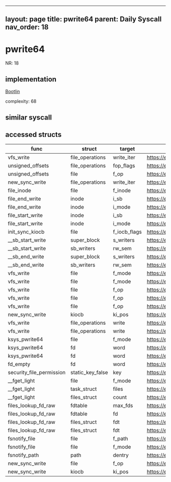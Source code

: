 
---
layout: page
title: pwrite64
parent: Daily Syscall
nav_order: 18
---
        

# pwrite64
NR: 18

## implementation
[Bootlin](https://elixir.bootlin.com/linux/v6.14.7/source/fs/read_write.c#L791)

complexity: 68


## similar syscall


## accessed structs

|func|struct|target|location|has_read|has_write|
|--|--|--|--|--|--|
|vfs_write|file_operations|write_iter|https://elixir.bootlin.com/linux/v6.14.7/source/fs/read_write.c#L678|true|true|
|unsigned_offsets|file_operations|fop_flags|https://elixir.bootlin.com/linux/v6.14.7/source/fs/read_write.c#L39|true|true|
|unsigned_offsets|file|f_op|https://elixir.bootlin.com/linux/v6.14.7/source/fs/read_write.c#L39|true|true|
|new_sync_write|file_operations|write_iter|https://elixir.bootlin.com/linux/v6.14.7/source/fs/read_write.c#L586|true|true|
|file_inode|file|f_inode|https://elixir.bootlin.com/linux/v6.14.7/source/include/linux/fs.h#L1184|true|true|
|file_end_write|inode|i_sb|https://elixir.bootlin.com/linux/v6.14.7/source/include/linux/fs.h#L3055|true|true|
|file_end_write|inode|i_mode|https://elixir.bootlin.com/linux/v6.14.7/source/include/linux/fs.h#L3053|true|true|
|file_start_write|inode|i_sb|https://elixir.bootlin.com/linux/v6.14.7/source/include/linux/fs.h#L3035|true|true|
|file_start_write|inode|i_mode|https://elixir.bootlin.com/linux/v6.14.7/source/include/linux/fs.h#L3033|true|true|
|init_sync_kiocb|file|f_iocb_flags|https://elixir.bootlin.com/linux/v6.14.7/source/include/linux/fs.h#L2417|true|true|
|__sb_start_write|super_block|s_writers|https://elixir.bootlin.com/linux/v6.14.7/source/include/linux/fs.h#L1785|true|true|
|__sb_start_write|sb_writers|rw_sem|https://elixir.bootlin.com/linux/v6.14.7/source/include/linux/fs.h#L1785|false|false|
|__sb_end_write|super_block|s_writers|https://elixir.bootlin.com/linux/v6.14.7/source/include/linux/fs.h#L1780|true|true|
|__sb_end_write|sb_writers|rw_sem|https://elixir.bootlin.com/linux/v6.14.7/source/include/linux/fs.h#L1780|false|false|
|vfs_write|file|f_mode|https://elixir.bootlin.com/linux/v6.14.7/source/fs/read_write.c#L663|true|true|
|vfs_write|file|f_mode|https://elixir.bootlin.com/linux/v6.14.7/source/fs/read_write.c#L665|true|true|
|vfs_write|file|f_op|https://elixir.bootlin.com/linux/v6.14.7/source/fs/read_write.c#L676|true|true|
|vfs_write|file|f_op|https://elixir.bootlin.com/linux/v6.14.7/source/fs/read_write.c#L677|true|true|
|vfs_write|file|f_op|https://elixir.bootlin.com/linux/v6.14.7/source/fs/read_write.c#L678|true|true|
|new_sync_write|kiocb|ki_pos|https://elixir.bootlin.com/linux/v6.14.7/source/fs/read_write.c#L589|true|true|
|vfs_write|file_operations|write|https://elixir.bootlin.com/linux/v6.14.7/source/fs/read_write.c#L676|true|true|
|vfs_write|file_operations|write|https://elixir.bootlin.com/linux/v6.14.7/source/fs/read_write.c#L677|true|true|
|ksys_pwrite64|file|f_mode|https://elixir.bootlin.com/linux/v6.14.7/source/fs/read_write.c#L785|true|true|
|ksys_pwrite64|fd|word|https://elixir.bootlin.com/linux/v6.14.7/source/fs/read_write.c#L785|true|true|
|ksys_pwrite64|fd|word|https://elixir.bootlin.com/linux/v6.14.7/source/fs/read_write.c#L786|true|true|
|fd_empty|fd|word|https://elixir.bootlin.com/linux/v6.14.7/source/include/linux/file.h#L47|true|true|
|security_file_permission|static_key_false|key|https://elixir.bootlin.com/linux/v6.14.7/source/security/security.c#L2844|false|false|
|__fget_light|file|f_mode|https://elixir.bootlin.com/linux/v6.14.7/source/fs/file.c#L1156|true|true|
|__fget_light|task_struct|files|https://elixir.bootlin.com/linux/v6.14.7/source/fs/file.c#L1142|true|true|
|__fget_light|files_struct|count|https://elixir.bootlin.com/linux/v6.14.7/source/fs/file.c#L1154|false|false|
|files_lookup_fd_raw|fdtable|max_fds|https://elixir.bootlin.com/linux/v6.14.7/source/include/linux/fdtable.h#L75|true|true|
|files_lookup_fd_raw|fdtable|fd|https://elixir.bootlin.com/linux/v6.14.7/source/include/linux/fdtable.h#L84|true|true|
|files_lookup_fd_raw|files_struct|fdt|https://elixir.bootlin.com/linux/v6.14.7/source/include/linux/fdtable.h#L74|false|false|
|files_lookup_fd_raw|files_struct|fdt|https://elixir.bootlin.com/linux/v6.14.7/source/include/linux/fdtable.h#L74|true|true|
|fsnotify_file|file|f_path|https://elixir.bootlin.com/linux/v6.14.7/source/include/linux/fsnotify.h#L127|false|false|
|fsnotify_file|file|f_mode|https://elixir.bootlin.com/linux/v6.14.7/source/include/linux/fsnotify.h#L124|true|true|
|fsnotify_path|path|dentry|https://elixir.bootlin.com/linux/v6.14.7/source/include/linux/fsnotify.h#L113|true|true|
|new_sync_write|file|f_op|https://elixir.bootlin.com/linux/v6.14.7/source/fs/read_write.c#L586|true|true|
|new_sync_write|kiocb|ki_pos|https://elixir.bootlin.com/linux/v6.14.7/source/fs/read_write.c#L583|false|false|
